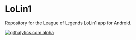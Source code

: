 LoLin1
======

Repository for the League of Legends LoLin1 app for Android.


[![githalytics.com alpha](https://cruel-carlota.pagodabox.com/12e1dcb28e743d5c7e49e6645c60a175 "githalytics.com")](http://githalytics.com/Stoyicker/LoLin1)